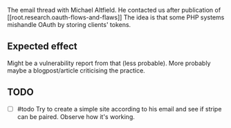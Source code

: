 The email thread with Michael Altfield. He contacted us after publication of [[root.research.oauth-flows-and-flaws]] The idea is that some PHP systems mishandle OAuth by storing clients' tokens.
## Expected effect
Might be a vulnerability report from that (less probable). More probably maybe a blogpost/article criticising the practice.
## TODO
- [ ] #todo Try to create a simple site according to his email and see if stripe can be paired. Observe how it's working. 